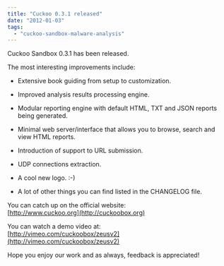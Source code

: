 ```yaml
---
title: "Cuckoo 0.3.1 released"
date: "2012-01-03"
tags: 
  - "cuckoo-sandbox-malware-analysis"
---
```


Cuckoo Sandbox 0.3.1 has been released.  
  
The most interesting improvements include:  
  

  
- Extensive book guiding from setup to customization.  
    
- Improved analysis results processing engine.  
    
- Modular reporting engine with default HTML, TXT and JSON reports being generated.  
    
- Minimal web server/interface that allows you to browse, search and view HTML reports.  
    
- Introduction of support to URL submission.  
    
- UDP connections extraction.  
    
- A cool new logo. :-)  
    
- A lot of other things you can find listed in the CHANGELOG file.  
    

  
  
You can catch up on the official website:  
[http://www.cuckoo.org](http://cuckoobox.org)  
  
You can watch a demo video at:  
[http://vimeo.com/cuckoobox/zeusv2](http://vimeo.com/cuckoobox/zeusv2)  
  
Hope you enjoy our work and as always, feedback is appreciated!
